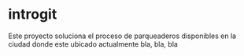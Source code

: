 # introgit
Este proyecto soluciona el proceso de parqueaderos disponibles
en la ciudad donde este ubicado actualmente
bla, bla, bla
